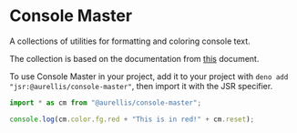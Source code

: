 # Console Master

A collections of utilities for formatting and coloring console text.

The collection is based on the documentation from [this](https://gist.github.com/fnky/458719343aabd01cfb17a3a4f7296797) document.

To use Console Master in your project, add it to your project with `deno add "jsr:@aurellis/console-master"`, then import it with the JSR specifier.

```ts
import * as cm from "@aurellis/console-master";

console.log(cm.color.fg.red + "This is in red!" + cm.reset);
```
